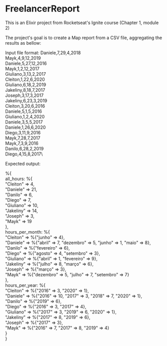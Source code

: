 # FreelancerReport

This is an Elixir project from Rocketseat's Ignite course (Chapter 1, module 2)

The project's goal is to create a Map report from a CSV file, aggregating the results as bellow:

Input file format: 
Daniele,7,29,4,2018\
Mayk,4,9,12,2019\
Daniele,5,27,12,2016\
Mayk,1,2,12,2017\
Giuliano,3,13,2,2017\
Cleiton,1,22,6,2020\
Giuliano,6,18,2,2019\
Jakeliny,8,18,7,2017\
Joseph,3,17,3,2017\
Jakeliny,6,23,3,2019\
Cleiton,3,20,6,2016\
Daniele,5,1,5,2016\
Giuliano,1,2,4,2020\
Daniele,3,5,5,2017\
Daniele,1,26,6,2020\
Diego,3,11,9,2016\
Mayk,7,28,7,2017\
Mayk,7,3,9,2016\
Danilo,6,28,2,2019\
Diego,4,15,8,2017\

Expected output:

 %{\
   all_hours: %{\
     "Cleiton" => 4,\
     "Daniele" => 21,\
     "Danilo" => 6,\
     "Diego" => 7,\
     "Giuliano" => 10,\
     "Jakeliny" => 14,\
     "Joseph" => 3,\
     "Mayk" => 19\
   },\
   hours_per_month: %{\
     "Cleiton" => %{"junho" => 4},\
     "Daniele" => %{"abril" => 7, "dezembro" => 5, "junho" => 1, "maio" => 8},\
     "Danilo" => %{"fevereiro" => 6},\
     "Diego" => %{"agosto" => 4, "setembro" => 3},\
     "Giuliano" => %{"abril" => 1, "fevereiro" => 9},\
     "Jakeliny" => %{"julho" => 8, "março" => 6},\
     "Joseph" => %{"março" => 3},\
     "Mayk" => %{"dezembro" => 5, "julho" => 7, "setembro" => 7}\
   },\
   hours_per_year: %{\
     "Cleiton" => %{"2016" => 3, "2020" => 1},\
     "Daniele" => %{"2016" => 10, "2017" => 3, "2018" => 7, "2020" => 1},\
     "Danilo" => %{"2019" => 6},\
     "Diego" => %{"2016" => 3, "2017" => 4},\
     "Giuliano" => %{"2017" => 3, "2019" => 6, "2020" => 1},\
     "Jakeliny" => %{"2017" => 8, "2019" => 6},\
     "Joseph" => %{"2017" => 3},\
     "Mayk" => %{"2016" => 7, "2017" => 8, "2019" => 4}\
   }\
 }
